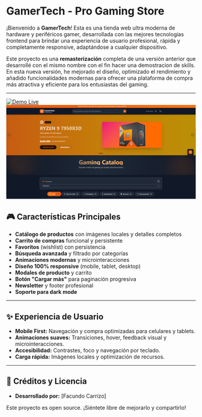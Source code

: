 # GamerTech - Pro Gaming Store

¡Bienvenido a **GamerTech**! Esta es una tienda web ultra moderna de hardware y periféricos gamer, desarrollada con las mejores tecnologías frontend para brindar una experiencia de usuario profesional, rápida y completamente responsive, adaptándose a cualquier dispositivo.

Este proyecto es una **remasterización** completa de una versión anterior que desarrollé con el mismo nombre con el fin hacer una demostracion de skills. En esta nueva versión, he mejorado el diseño, optimizado el rendimiento y añadido funcionalidades modernas para ofrecer una plataforma de compra más atractiva y eficiente para los entusiastas del gaming.

---
  <a href="https://gaming-techstore.netlify.app" target="_blank">
    <img src="https://img.shields.io/badge/🌐_Demo_Live-FF6B6B?style=for-the-badge" alt="Demo Live" />
  </a>
</div>
<img src="Demo-gamertech.png" alt="Demo"/>



## 🎮 Características Principales

- **Catálogo de productos** con imágenes locales y detalles completos
- **Carrito de compras** funcional y persistente
- **Favoritos** (wishlist) con persistencia
- **Búsqueda avanzada** y filtrado por categorías
- **Animaciones modernas** y microinteracciones
- **Diseño 100% responsive** (mobile, tablet, desktop)
- **Modales de producto** y carrito
- **Botón "Cargar más"** para paginación progresiva
- **Newsletter** y footer profesional
- **Soporte para dark mode**

---

## ✨ Experiencia de Usuario

- **Mobile First:** Navegación y compra optimizadas para celulares y tablets.
- **Animaciones suaves:** Transiciones, hover, feedback visual y microinteracciones.
- **Accesibilidad:** Contrastes, foco y navegación por teclado.
- **Carga rápida:** Imágenes locales y optimización de recursos.

---

## 📢 Créditos y Licencia

- **Desarrollado por:** [Facundo Carrizo]

Este proyecto es open source. ¡Siéntete libre de mejorarlo y compartirlo!
